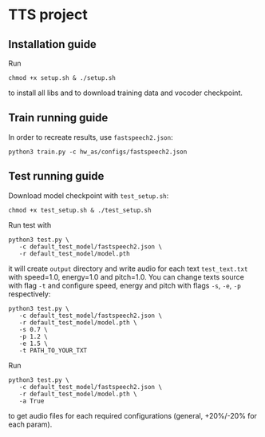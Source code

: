 # TTS project

## Installation guide
Run
```shell
chmod +x setup.sh & ./setup.sh
```
to install all libs and to download training data and vocoder checkpoint.

## Train running guide
In order to recreate results, use `fastspeech2.json`:
```shell
python3 train.py -c hw_as/configs/fastspeech2.json 
```

## Test running guide
Download model checkpoint with `test_setup.sh`:
```shell
chmod +x test_setup.sh & ./test_setup.sh
```
Run test with
```shell
python3 test.py \
   -c default_test_model/fastspeech2.json \
   -r default_test_model/model.pth
```
it will create `output` directory and write audio for each text `test_text.txt` with speed=1.0, energy=1.0 and pitch=1.0.
You can change texts source with flag `-t` and configure speed, energy and pitch with flags `-s`, `-e`, `-p` respectively:
```shell
python3 test.py \
   -c default_test_model/fastspeech2.json \
   -r default_test_model/model.pth \
   -s 0.7 \
   -p 1.2 \
   -e 1.5 \
   -t PATH_TO_YOUR_TXT
```

Run
```shell
python3 test.py \
   -c default_test_model/fastspeech2.json \
   -r default_test_model/model.pth \
   -a True
```
to get audio files for each required configurations (general, +20%/-20% for each param).